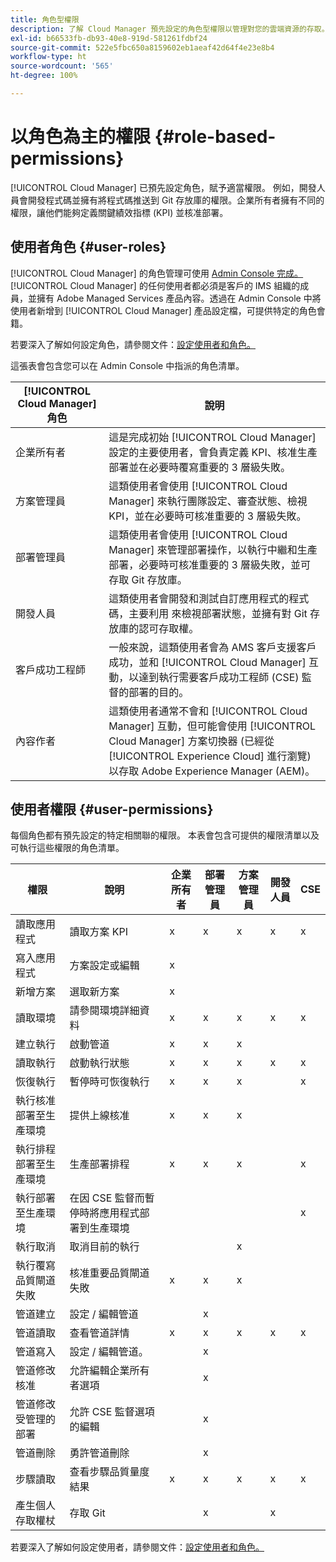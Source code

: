 ```yaml
---
title: 角色型權限
description: 了解 Cloud Manager 預先設定的角色型權限以管理對您的雲端資源的存取。
exl-id: b66533fb-db93-40e8-919d-581261fdbf24
source-git-commit: 522e5fbc650a8159602eb1aeaf42d64f4e23e8b4
workflow-type: ht
source-wordcount: '565'
ht-degree: 100%

---
```



# 以角色為主的權限 {#role-based-permissions}

[!UICONTROL Cloud Manager] 已預先設定角色，賦予適當權限。 例如，開發人員會開發程式碼並擁有將程式碼推送到 Git 存放庫的權限。企業所有者擁有不同的權限，讓他們能夠定義關鍵績效指標 (KPI) 並核准部署。

## 使用者角色 {#user-roles}

[!UICONTROL Cloud Manager] 的角色管理可使用 [Admin Console 完成。](https://helpx.adobe.com/tw/enterprise/using/admin-console.html)[!UICONTROL Cloud Manager] 的任何使用者都必須是客戶的 IMS 組織的成員，並擁有 Adobe Managed Services 產品內容。透過在 Admin Console 中將使用者新增到 [!UICONTROL Cloud Manager] 產品設定檔，可提供特定的角色會籍。

若要深入了解如何設定角色，請參閱文件：[設定使用者和角色。](/help/requirements/users-and-roles.md)

這張表會包含您可以在 Admin Console 中指派的角色清單。

| [!UICONTROL Cloud Manager] 角色 | 說明 |
|---|---|
| 企業所有者 | 這是完成初始 [!UICONTROL Cloud Manager] 設定的主要使用者，會負責定義 KPI、核准生產部署並在必要時覆寫重要的 3 層級失敗。 |
| 方案管理員 | 這類使用者會使用 [!UICONTROL Cloud Manager] 來執行團隊設定、審查狀態、檢視 KPI，並在必要時可核准重要的 3 層級失敗。 |
| 部署管理員 | 這類使用者會使用 [!UICONTROL Cloud Manager] 來管理部署操作，以執行中繼和生產部署，必要時可核准重要的 3 層級失敗，並可存取 Git 存放庫。 |
| 開發人員 | 這類使用者會開發和測試自訂應用程式的程式碼，主要利用  來檢視部署狀態，並擁有對 Git 存放庫的認可存取權。 |
| 客戶成功工程師 | 一般來說，這類使用者會為 AMS 客戶支援客戶成功，並和 [!UICONTROL Cloud Manager] 互動，以達到執行需要客戶成功工程師 (CSE) 監督的部署的目的。 |
| 內容作者 | 這類使用者通常不會和 [!UICONTROL Cloud Manager] 互動，但可能會使用 [!UICONTROL Cloud Manager] 方案切換器 (已經從 [!UICONTROL Experience Cloud] 進行瀏覽) 以存取 Adobe Experience Manager (AEM)。 |

## 使用者權限 {#user-permissions}

每個角色都有預先設定的特定相關聯的權限。 本表會包含可提供的權限清單以及可執行這些權限的角色清單。


| 權限 | 說明 | 企業所有者 | 部署管理員 | 方案管理員 | 開發人員 | CSE |
|--- |--- |--- |--- |--- |--- |--- |
| 讀取應用程式 | 讀取方案 KPI | x | x | x | x | x |
| 寫入應用程式 | 方案設定或編輯 | x |  |  |  |  |
| 新增方案 | 選取新方案 | x |  |  |  |  |
| 讀取環境 | 請參閱環境詳細資料 | x | x | x | x | x |
| 建立執行 | 啟動管道 | x | x | x |  |  |
| 讀取執行 | 啟動執行狀態 | x | x | x | x | x |
| 恢復執行 | 暫停時可恢復執行 | x | x | x |  | x |
| 執行核准部署至生產環境 | 提供上線核准 | x | x | x |  |  |
| 執行排程部署至生產環境 | 生產部署排程 | x | x | x |  | x |
| 執行部署至生產環境 | 在因 CSE 監督而暫停時將應用程式部署到生產環境 |  |  |  |  | x |
| 執行取消 | 取消目前的執行 |  |  | x |  |  |
| 執行覆寫品質閘道失敗 | 核准重要品質閘道失敗 | x | x | x |  |  |
| 管道建立 | 設定 / 編輯管道 |  | x |  |  |  |
| 管道讀取 | 查看管道詳情 | x | x | x | x | x |
| 管道寫入 | 設定 / 編輯管道。 |  | x |  |  |  |
| 管道修改核准 | 允許編輯企業所有者選項 |  | x |  |  |  |
| 管道修改受管理的部署 | 允許 CSE 監督選項的編輯 |  | x |  |  |  |
| 管道刪除 | 勇許管道刪除 |  | x |  |  |  |
| 步驟讀取 | 查看步驟品質量度結果 | x | x | x | x | x |
| 產生個人存取權杖 | 存取 Git |  | x |  | x |  |

若要深入了解如何設定使用者，請參閱文件：[設定使用者和角色。](/help/requirements/users-and-roles.md)
